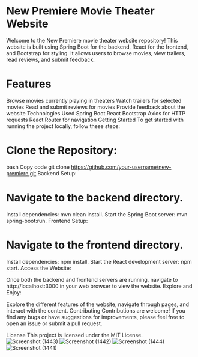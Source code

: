 # New Premiere Movie Theater Website
Welcome to the New Premiere movie theater website repository! This website is built using Spring Boot for the backend, React for the frontend, and Bootstrap for styling. It allows users to browse movies, view trailers, read reviews, and submit feedback.

# Features
Browse movies currently playing in theaters
Watch trailers for selected movies
Read and submit reviews for movies
Provide feedback about the website
Technologies Used
Spring Boot
React
Bootstrap
Axios for HTTP requests
React Router for navigation
Getting Started
To get started with running the project locally, follow these steps:

# Clone the Repository:

bash
Copy code
git clone https://github.com/your-username/new-premiere.git
Backend Setup:

# Navigate to the backend directory.
Install dependencies: mvn clean install.
Start the Spring Boot server: mvn spring-boot:run.
Frontend Setup:

# Navigate to the frontend directory.
Install dependencies: npm install.
Start the React development server: npm start.
Access the Website:

Once both the backend and frontend servers are running, navigate to http://localhost:3000 in your web browser to view the website.
Explore and Enjoy:

Explore the different features of the website, navigate through pages, and interact with the content.
Contributing
Contributions are welcome! If you find any bugs or have suggestions for improvements, please feel free to open an issue or submit a pull request.

License
This project is licensed under the MIT License.
![Screenshot (1443)](https://github.com/IT21754470/movie-premier-website/assets/110586268/b6d26317-1449-452b-bdfa-39a345c641c3)
![Screenshot (1442)](https://github.com/IT21754470/movie-premier-website/assets/110586268/f12a8191-c98a-4f7a-af08-70e3688b7def)
![Screenshot (1444)](https://github.com/IT21754470/movie-premier-website/assets/110586268/f8421223-7f37-49dd-b5e5-88afc92cf8d3)
![Screenshot (1441)](https://github.com/IT21754470/movie-premier-website/assets/110586268/7fb3e4fa-1d5a-456a-9149-6a084214f482)
